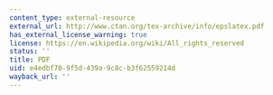 ```yaml
---
content_type: external-resource
external_url: http://www.ctan.org/tex-archive/info/epslatex.pdf
has_external_license_warning: true
license: https://en.wikipedia.org/wiki/All_rights_reserved
status: ''
title: PDF
uid: e4edbf70-9f5d-439a-9c8c-b3f62559214d
wayback_url: ''
---
```


